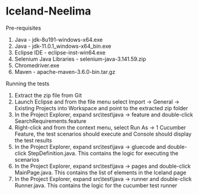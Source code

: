# Iceland-Neelima

Pre-requisites
1. Java - jdk-8u191-windows-x64.exe
2. Java - jdk-11.0.1_windows-x64_bin.exe
3. Eclipse IDE - eclipse-inst-win64.exe
4. Selenium Java Libraries - selenium-java-3.141.59.zip
5. Chromedriver.exe
6. Maven - apache-maven-3.6.0-bin.tar.gz

Running the tests
1. Extract the zip file from Git
2. Launch Eclipse and from the file menu select Import -> General -> Existing Projects into Workspace and point to the extracted zip folder
3. In the Project Explorer, expand src\test\java -> feature and double-click SearchRequirements.feature 
4. Right-click and from the context menu, select Run As -> 1 Cucumber Feature, the test scenarios should execute and Console should display the test results
5. In the Project Explorer, expand src\test\java -> gluecode and double-click StepDefinition.java. This contains the logic for executing the scenarios
6. In the Project Explorer, expand src\test\java -> pages and double-click MainPage.java. This contains the list of elements in the Iceland page
7. In the Project Explorer, expand src\test\java -> runner and double-click Runner.java. This contains the logic for the cucumber test runner



